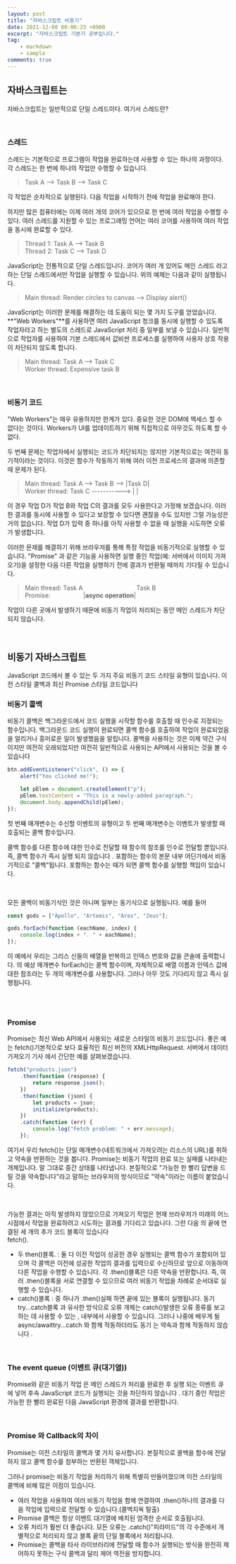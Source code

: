 ```yaml
---
layout: post
title: "자바스크립트 비동기"
date: 2021-12-08 00:06:23 +0900
excerpt: "자바스크립트 기본기 공부입니다."
tag:
    - markdown
    - sample
comments: true
---
```


## 자바스크립트는

자바스크립트는 일반적으로 단일 스레드이다.
여기서 스레드란?

<br>

### 스레드

스레드는 기본적으로 프로그램이 작업을 완료하는데 사용할 수 있는 하나의 과정이다. 각 스레드는 한 번에 하나의 작업만 수행할 수 있습니다.

> Task A --> Task B --> Task C

각 작업은 순차적으로 실행된다. 다음 작업을 시작하기 전에 작업을 완료해야 한다.

하지만 많은 컴퓨터에는 이제 여러 개의 코어가 있으므로 한 번에 여러 작업을 수행할 수 있다. 여러 스레드를 지원할 수 있는 프로그래밍 언어는 여러 코어를 사용하여 여러 작업을 동시에 완료할 수 있다.

> Thread 1: Task A --> Task B <br>
> Thread 2: Task C --> Task D

JavaScript는 전통적으로 단일 스레드입니다. 코어가 여러 개 있어도 메인 스레드 라고 하는 단일 스레드에서만 작업을 실행할 수 있습니다. 위의 예제는 다음과 같이 실행됩니다.

> Main thread: Render circles to canvas --> Display alert()

JavaScript는 이러한 문제를 해결하는 데 도움이 되는 몇 가지 도구를 얻었습니다. **"Web Workers"**를 사용하면 여러 JavaScript 청크를 동시에 실행할 수 있도록 작업자라고 하는 별도의 스레드로 JavaScript 처리 중 일부를 보낼 수 있습니다. 일반적으로 작업자를 사용하여 기본 스레드에서 값비싼 프로세스를 실행하여 사용자 상호 작용이 차단되지 않도록 합니다.

> Main thread: Task A --> Task C <br>
> Worker thread: Expensive task B

<br>

### 비동기 코드

"Web Workers"는 매우 유용하지만 한계가 있다. 중요한 것은 DOM에 엑세스 할 수 없다는 것이다. Workers가 UI를 업데이트하기 위해 직접적으로 아무것도 하도록 할 수 없다.

두 번째 문제는 작업자에서 실행되는 코드가 차단되지는 않지만 기본적으로는 여전히 동기적이라는 것이다. 이것은 함수가 작동하기 위해 여러 이전 프로세스의 결과에 의존할 때 문제가 된다.

> Main thread: Task A --> Task B --> |Task D|<br>
> Worker thread: Task C -----------> | |

이 경우 작업 D가 작업 B와 작업 C의 결과를 모두 사용한다고 가정해 보겠습니다. 이러한 결과를 동시에 사용할 수 있다고 보장할 수 있다면 괜찮을 수도 있지만 그럴 가능성은 거의 없습니다. 작업 D가 입력 중 하나를 아직 사용할 수 없을 때 실행을 시도하면 오류가 발생합니다.

이러한 문제를 해결하기 위해 브라우저를 통해 특정 작업을 비동기적으로 실행할 수 있습니다. "Promise" 과 같은 기능을 사용하면 실행 중인 작업(예: 서버에서 이미지 가져오기)을 설정한 다음 다른 작업을 실행하기 전에 결과가 반환될 때까지 기다릴 수 있습니다.

> Main thread: Task A &nbsp;&nbsp;&nbsp;&nbsp;&nbsp;&nbsp;&nbsp;&nbsp;&nbsp;&nbsp;&nbsp;&nbsp;&nbsp;&nbsp;&nbsp;&nbsp;&nbsp;&nbsp;&nbsp;&nbsp;&nbsp;&nbsp;&nbsp;&nbsp;&nbsp;&nbsp;&nbsp;&nbsp;&nbsp; Task B <br>
> Promise:&nbsp;&nbsp;&nbsp;&nbsp;&nbsp;&nbsp;&nbsp;&nbsp;&nbsp;&nbsp;&nbsp;&nbsp;&nbsp;&nbsp;&nbsp;&nbsp;&nbsp;&nbsp; |**async operation**|

작업이 다른 곳에서 발생하기 때문에 비동기 작업이 처리되는 동안 메인 스레드가 차단되지 않습니다.

<br>

## 비동기 자바스크립트

JavaScript 코드에서 볼 수 있는 두 가지 주요 비동기 코드 스타일 유형이 있습니다. 이전 스타일 콜백과 최신 Promise 스타일 코드입니다

### 비동기 콜백

비동기 콜백은 백그라운드에서 코드 실행을 시작할 함수를 호출할 때 인수로 지정되는 함수입니다. 백그라운드 코드 실행이 완료되면 콜백 함수를 호출하여 작업이 완료되었음을 알리거나 흥미로운 일이 발생했음을 알립니다. 콜백을 사용하는 것은 이제 약간 구식이지만 여전히 오래되었지만 여전히 일반적으로 사용되는 API에서 사용되는 것을 볼 수 있습니다

```js
btn.addEventListener("click", () => {
    alert("You clicked me!");

    let pElem = document.createElement("p");
    pElem.textContent = "This is a newly-added paragraph.";
    document.body.appendChild(pElem);
});
```

첫 번째 매개변수는 수신할 이벤트의 유형이고 두 번째 매개변수는 이벤트가 발생할 때 호출되는 콜백 함수입니다.

콜백 함수를 다른 함수에 대한 인수로 전달할 때 함수의 참조를 인수로 전달할 뿐입니다. 즉, 콜백 함수가 즉시 실행 되지 않습니다 . 포함하는 함수의 본문 내부 어딘가에서 비동기적으로 "콜백"됩니다. 포함하는 함수는 때가 되면 콜백 함수를 실행할 책임이 있습니다.

<br>

모든 콜백이 비동기식인 것은 아니며 일부는 동기식으로 실행됩니다. 예를 들어

```js
const gods = ["Apollo", "Artemis", "Ares", "Zeus"];

gods.forEach(function (eachName, index) {
    console.log(index + ". " + eachName);
});
```

이 예에서 우리는 그리스 신들의 배열을 반복하고 인덱스 번호와 값을 콘솔에 출력합니다. 의 예상 매개변수 forEach()는 콜백 함수이며, 자체적으로 배열 이름과 인덱스 값에 대한 참조라는 두 개의 매개변수를 사용합니다. 그러나 아무 것도 기다리지 않고 즉시 실행됩니다.

<br>
<br>

### Promise

Promise는 최신 Web API에서 사용되는 새로운 스타일의 비동기 코드입니다. 좋은 예는 fetch()기본적으로 보다 효율적인 최신 버전의 XMLHttpRequest. 서버에서 데이터 가져오기 기사 에서 간단한 예를 살펴보겠습니다.

```js
fetch("products.json")
    .then(function (response) {
        return response.json();
    })
    .then(function (json) {
        let products = json;
        initialize(products);
    })
    .catch(function (err) {
        console.log("Fetch problem: " + err.message);
    });
```

여기서 우리 fetch()는 단일 매개변수(네트워크에서 가져오려는 리소스의 URL)를 취하고 약속을 반환하는 것을 봅니다. Promise는 비동기 작업의 완료 또는 실패를 나타내는 개체입니다. 말 그대로 중간 상태를 나타냅니다. 본질적으로 "가능한 한 빨리 답변을 드릴 것을 약속합니다"라고 말하는 브라우저의 방식이므로 "약속"이라는 이름이 붙었습니다.

<br>

가능한 결과는 아직 발생하지 않았으므로 가져오기 작업은 현재 브라우저가 미래의 어느 시점에서 작업을 완료하려고 시도하는 결과를 기다리고 있습니다. 그런 다음 의 끝에 연결된 세 개의 추가 코드 블록이 있습니다<br>
fetch().

-   두 then()블록. : 둘 다 이전 작업이 성공한 경우 실행되는 콜백 함수가 포함되어 있으며 각 콜백은 이전에 성공한 작업의 결과를 입력으로 수신하므로 앞으로 이동하여 다른 작업을 수행할 수 있습니다. 각 .then()블록은 다른 약속을 반환합니다. 즉, 여러 .then()블록을 서로 연결할 수 있으므로 여러 비동기 작업을 차례로 순서대로 실행할 수 있습니다.
-   catch()블록 : 중 하나가 .then()실패 하면 끝에 있는 블록이 실행됩니다. 동기 try...catch블록 과 유사한 방식으로 오류 개체는 catch()발생한 오류 종류를 보고하는 데 사용할 수 있는 , 내부에서 사용할 수 있습니다. 그러나 나중에 배우게 될 async/awaittry...catch 와 함께 작동하더라도 동기 는 약속과 함께 작동하지 않습니다 .

<br>

### The event queue (이벤트 큐(대기열))

Promise와 같은 비동기 작업 은 메인 스레드가 처리를 완료한 후 실행 되는 이벤트 큐에 넣어 후속 JavaScript 코드가 실행되는 것을 차단하지 않습니다 . 대기 중인 작업은 가능한 한 빨리 완료된 다음 JavaScript 환경에 결과를 반환합니다.

<br>

### Promise 와 Callback의 차이

Promise는 이전 스타일의 콜백과 몇 가지 유사합니다. 본질적으로 콜백을 함수에 전달하지 않고 콜백 함수를 첨부하는 반환된 객체입니다.

그러나 promise는 비동기 작업을 처리하기 위해 특별히 만들어졌으며 이전 스타일의 콜백에 비해 많은 이점이 있습니다.

-   여러 작업을 사용하여 여러 비동기 작업을 함께 연결하여 .then()하나의 결과를 다음 작업에 입력으로 전달할 수 있습니다.(콜백지옥 탈출)
-   Promise 콜백은 항상 이벤트 대기열에 배치된 엄격한 순서로 호출됩니다.
-   오류 처리가 훨씬 더 좋습니다. 모든 오류는 .catch()"피라미드"의 각 수준에서 개별적으로 처리되지 않고 블록 끝의 단일 블록에서 처리됩니다.
-   Promise는 콜백을 타사 라이브러리에 전달할 때 함수가 실행되는 방식을 완전히 제어하지 못하는 구식 콜백과 달리 제어 역전을 방지합니다.
